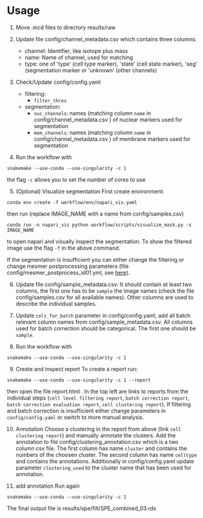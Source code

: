 # Usage

1. Move .mcd files to directory results/raw

2. Update file config/channel_metadata.csv which contains three columns:
    - channel: Identifier, like isotope plus mass
    - name: Name of channel, used for matching
    - type: one of 'type' (cell type marker), 'state' (cell state marker), 'seg' (segmentation marker or 'unknown' (other channels)

3. Check/Update config/config.yaml
    - filtering:
        - `filter_thres`
    - segmentation:
        - `nuc_channels`: names (matching column `name` in config/channel_metadata.csv ) of nuclear markers used for segmentation
        - `mem_channels`: names (matching column `name` in config/channel_metadata.csv ) of membrane markers used for segmentation

4. Run the workflow with 
```
snakemake --use-conda --use-singularity -c 1
```
the flag `-c` allows you to set the number of cores to use

5. (Optional) Visualize segmentation
First create environment:
```
conda env create -f workflow/env/napari_vis.yaml
```
then run (replace IMAGE_NAME with a name from config/samples.csv)
```
conda run -n napari_vis python workflow/scripts/visualize_mask.py -s IMAGE_NAME
```
to open napari and visually inspect the segmentation. To show the filtered image use the flag `-f` in the above command.

If the segmentation is insufficient you can either change the filtering or change mesmer postprocessing parameters (file config/mesmer_postprocess_id01.yml, see [here](https://deepcell.readthedocs.io/en/master/_modules/deepcell/applications/mesmer.html)).

6. Update file config/sample_metadata.csv:
    It should contain at least two columns, the first one has to be `sample` the image names (check the file config/samples.csv for all available names). Other columns are used to describe the individual samples.

7. Update `cols_for_batch` parameter in config/config.yaml, add all batch relevant column names from config/sample_metadata.csv. All columns used for batch correction should be categorical. The first one should be `sample`.

8. Run the workflow with 
```
snakemake --use-conda --use-singularity -c 1 
```

9. Create and inspect report
To create a report run:
```
snakemake --use-conda --use-singularity -c 1 --report
```
then open the file report.html . In the top left are links to reports from the individual steps (`cell level filtering report`, `batch correction report`, ` batch correction evaluation report`, `cell clustering report`). If filtering and batch correction is insufficient either change parameters in `config/config.yaml` or switch to more manual analysis.

10. Annotation
Choose a clustering in the report from above (link `cell clustering report`) and manually annotate the clusters. Add the annotation to file config/clustering_annotation.csv which is a two column csv file. The first column has name `cluster` and contains the numbers of the choosen cluster. The second column has name `celltype` and contains the annotations. Additionally in config/config.yaml update parameter `clustering_used` to the cluster name that has been used for annotation.

11. add annotation
Run again
```
snakemake --use-conda --use-singularity -c 1 
```
The final output file is results/spe/filt/SPE_combined_03.rds

